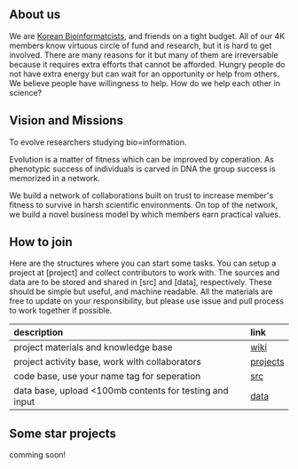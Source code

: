 ## About us  
We are [Korean Bioinformatcists](https://www.facebook.com/groups/koreanbioinformatics), and friends 
on a tight budget. All of our 4K members know virtuous circle of fund and research, but it is hard to get involved. 
There are many reasons for it but many of them are irreversable because it requires extra efforts that cannot be afforded. 
Hungry people do not have extra energy but can wait for an opportunity or help from others.
We believe people have willingness to help.
How do we help each other in science?

## Vision and Missions
To evolve researchers studying bio=information.

Evolution is a matter of fitness which can be improved by coperation.
As phenotypic success of individuals is carved in DNA
the group success is memorized in a network.

We build a network of collaborations built on trust to increase member's fitness to survive in harsh scientific environments.
On top of the network, we build a novel business model by which members earn practical values.

## How to join 
Here are the structures where you can start some tasks.
You can setup a project at [project] and collect contributors to work with.
The sources and data are to be stored and shared in [src] and [data], respectively.
These should be simple but useful, and machine readable. 
All the materials are free to update on your responsibility,
but please use issue and pull process to work together if possible.

| description | link |
| :-  | :- |
| project materials and knowledge base | [wiki](https://github.com/hmgene/mudcookies/wiki) |
| project activity base, work with collaborators | [projects](https://github.com/hmgene/mudcookies/projects) |
| code base, use your name tag for seperation | [src](src) |
| data base, upload <100mb contents for testing and input  | [data](data) |

## Some star projects
comming soon!
